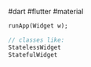 #dart #flutter #material

```dart
runApp(Widget w);

// classes like:
StatelessWidget
StatefulWidget
```